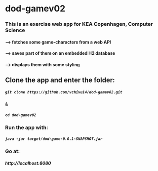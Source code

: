 # dod-gamev02
<h3>This is an exercise web app for KEA Copenhagen, Computer Science</h3>
<h4>--> fetches some game-characters from a web API</h4>
<h4>--> saves part of them on an embedded H2 database</h4>
<h4>--> displays them with some styling</h4>

<h2> Clone the app and enter the folder:</h2> 
<h5> <code>git clone https://github.com/vchivu14/dod-gamev02.git</h5></code> & <h5><code>cd dod-gamev02</code></h5>
<h3> Run the app with:</h3>
<h5> <code>java -jar target/dod-game-0.0.1-SNAPSHOT.jar</code></h5>
<h3> Go at:</h3>
<h5>http://localhost:8080</h5>

